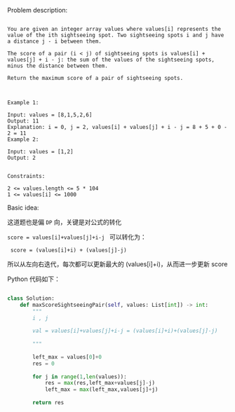 
Problem description:

```

You are given an integer array values where values[i] represents the value of the ith sightseeing spot. Two sightseeing spots i and j have a distance j - i between them.

The score of a pair (i < j) of sightseeing spots is values[i] + values[j] + i - j: the sum of the values of the sightseeing spots, minus the distance between them.

Return the maximum score of a pair of sightseeing spots.

 

Example 1:

Input: values = [8,1,5,2,6]
Output: 11
Explanation: i = 0, j = 2, values[i] + values[j] + i - j = 8 + 5 + 0 - 2 = 11
Example 2:

Input: values = [1,2]
Output: 2
 

Constraints:

2 <= values.length <= 5 * 104
1 <= values[i] <= 1000

```

Basic idea:

这道题也是偏 `DP` 向，关键是对公式的转化

`score = values[i]+values[j]+i-j ` 可以转化为：

` score = (values[i]+i) + (values[j]-j)`

所以从左向右迭代，每次都可以更新最大的 (values[i]+i)，从而进一步更新 score

Python 代码如下：

```Python

class Solution:
    def maxScoreSightseeingPair(self, values: List[int]) -> int:
        """
        i , j
        
        val = values[i]+values[j]+i-j = (values[i]+i)+(values[j]-j)
        
        """
        
        left_max = values[0]+0
        res = 0
        
        for j in range(1,len(values)):
            res = max(res,left_max+values[j]-j)
            left_max = max(left_max,values[j]+j)
        
        return res

```
